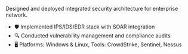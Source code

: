 Designed and deployed integrated security architecture for enterprise network.

- 🛡️ Implemented IPS/IDS/EDR stack with SOAR integration  
- 🔍 Conducted vulnerability management and compliance audits  
- 🖥️ Platforms: Windows & Linux, Tools: CrowdStrike, Sentinel, Nessus  
